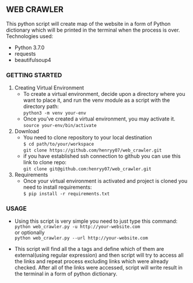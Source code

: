## WEB CRAWLER

This python script will create map of the website in a form of Python dictionary which will be printed in the terminal when the process is over.  
Technologies used:
- Python 3.7.0
- requests
- beautifulsoup4


### GETTING STARTED

1. Creating Virtual Environment  
    - To create a virtual environment, decide upon a directory where you want to place it, and run the venv module as a script with the directory path:  
    `python3 -m venv your-env`  
    - Once you’ve created a virtual environment, you may activate it.  
    `source your-env/bin/activate`  
2. Download  
    - You need to clone repository to your local destination  
    `$ cd path/to/your/workspace`  
    `git clone https://github.com/henryy07/web_crawler.git`
    - if you have established ssh connection to github you can use this link to clone repo:  
    `git clone git@github.com:henryy07/web_crawler.git`  
3. Requirements
    - Once your virtual environment is activated and project is cloned you need to install requirements:  
    `$ pip install -r requirements.txt`  

### USAGE

- Using this script is very simple you need to just type this command:  
`python web_crawler.py -u http://your-website.com`  
or optionally  
`python web_crawler.py --url http://your-website.com`  

- This script will find all the a tags and define which of them are external(using regular expression) 
and then script will try to access all the links and repeat process excluding links which were already checked.
After all of the links were accessed, script will write result in the terminal in a form of python dictionary.

